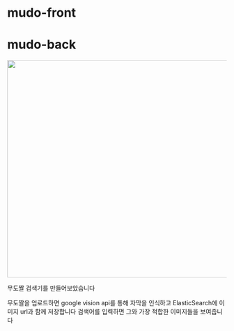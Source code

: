 # mudo-front
# mudo-back

<img src="https://user-images.githubusercontent.com/79401359/188309738-0b025528-8fd4-4051-9645-4911062a0332.png"  width="800" height="500">

무도짤 검색기를 만들어보았습니다

무도짤을 업로드하면 google vision api를 통해 자막을 인식하고 ElasticSearch에 이미지 url과 함께 저장합니다
검색어를 입력하면 그와 가장 적합한 이미지들을 보여줍니다
